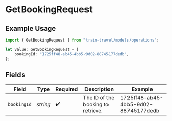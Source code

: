 # GetBookingRequest

## Example Usage

```typescript
import { GetBookingRequest } from "train-travel/models/operations";

let value: GetBookingRequest = {
    bookingId: "1725ff48-ab45-4bb5-9d02-88745177dedb",
};
```

## Fields

| Field                                | Type                                 | Required                             | Description                          | Example                              |
| ------------------------------------ | ------------------------------------ | ------------------------------------ | ------------------------------------ | ------------------------------------ |
| `bookingId`                          | *string*                             | :heavy_check_mark:                   | The ID of the booking to retrieve.   | 1725ff48-ab45-4bb5-9d02-88745177dedb |
